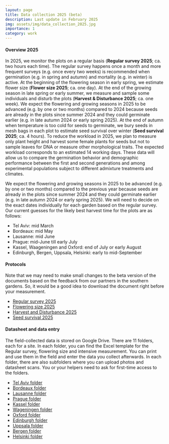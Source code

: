 ```yaml
---
layout: page
title: Data collection 2025 (beta)
description: Last update in February 2025
img: assets/img/data_collection_2025.jpg
importance: 1
category: work
---
```


#### Overview 2025

In 2025, we monitor the plots on a regular basis (**Regular survey 2025**; ca. two hours each time). The regular survey happens once a month and more frequent surveys (e.g. once every two weeks) is recommended when germination (e.g. in spring and autumn) and mortality (e.g. in winter) is active. At the beginning of the flowering season in early spring, we estimate flower size (**Flower size 2025**; ca. one day). At the end of the growing season in late spring or early summer, we measure and sample some individuals and disturb the plots (**Harvest & Disturbance 2025**; ca. one week). We expect the flowering and growing seasons in 2025 to be advanced (e.g. by one or two months) compared to 2024 because seeds are already in the plots since summer 2024 and they could germinate earlier (e.g. in late autumn 2024 or early spring 2025). At the end of autumn when temperature is too cold for seeds to germinate, we bury seeds in mesh bags in each plot to estimate seed survival over winter (**Seed survival 2025**; ca. 4 hours). To reduce the workload in 2025, we plan to measure only plant height and harvest some female plants for seeds but not to sample leaves for DNA or measure other morphological traits. The expected workload corresponds to an estimated 14 working days. These data will allow us to compare the germination behavior and demographic performance between the first and second generations and among experimental populations subject to different admixture treatments and climates. 

We expect the flowering and growing seasons in 2025 to be advanced (e.g. by one or two months) compared to the previous year because seeds are already in the plots since summer 2024 and they could germinate earlier (e.g. in late autumn 2024 or early spring 2025). We will need to decide on the exact dates individually for each garden based on the regular survey. Our current guesses for the likely best harvest time for the plots are as follows:

<ul>
  <li>Tel Aviv: mid March</li>  
  <li>Bordeaux: mid May</li>
  <li>Lausanne: mid June</li>
  <li>Prague: mid-June till early July</li>
  <li>Kassel, Waageningen and Oxford: end of July or early August</li>
  <li>Edinburgh, Bergen, Uppsala, Helsinki: early to mid-September</li>
</ul>

#### Protocols

Note that we may need to make small changes to the beta version of the documents based on the feedback from our partners in the southern gardens. 
So, it would be a good idea to download the document right before your measurement. 

<ul>
  <li> <a href="https://docs.google.com/document/d/1zqEF5fN2yxOgQMcSHEdNGLAdEFSPQ3ka/edit?usp=sharing&ouid=102358639314492490823&rtpof=true&sd=true" target="_blank">Regular survey 2025 </a> </li> 
  <li> <a href="https://docs.google.com/document/d/1Y8zwNNabRSeqv28i07iKn7mw76Yn60lI/edit?usp=sharing&ouid=102358639314492490823&rtpof=true&sd=true" target="_blank">Flowering size 2025 </a> </li> 
  <li> <a href="https://docs.google.com/document/d/1UzqNjbjI_xJ1PHzwcTF6DOB_dL9QtdwM/edit?usp=sharing&ouid=102358639314492490823&rtpof=true&sd=true" target="_blank">Harvest and Disturbance 2025 </a> </li>
  <li> <a href="https://docs.google.com/document/d/1jI5p5p2mb6KTyPmszT8qyp0GQkveDDhA/edit?usp=sharing&ouid=102358639314492490823&rtpof=true&sd=true">Seed survival 2025 </a> </li>
</ul>

####  Datasheet and data entry

The field-collected data is stored on Google Drive. There are 11 folders, each for a site. 
In each folder, you can find the Excel template for the Regular survey, flowering size and intensive measurement. 
You can print and use them in the field and enter the data you collect afterwards. 
In each folder, there are also subfolders where you can upload photos and datasheet scans. 
You or your helpers need to ask for first-time access to the folders.

<ul>
<li> <a href="https://drive.google.com/drive/folders/1N_SYFleP9o4kSz9cJU-DE9OLNsQbEJka?usp=sharing" target="_blank">Tel Aviv folder</a> </li> 
<li> <a href="https://drive.google.com/drive/folders/16LKeyzN48xk2NVFstP3jiav0iU1Y6jS8?usp=sharing" target="_blank">Bordeaux folder</a></li> 
<li><a href="https://drive.google.com/drive/folders/1Ta24oGK8K-_HRUNJLZV3_MASYYfVsNVG?usp=sharing" target="_blank">Lausanne folder</a></li> 
<li><a href="https://drive.google.com/drive/folders/1IhpCqHa3ddYhQ0prCGn8Rxyo79Vo4XC6?usp=sharing" target="_blank">Prague folder</a></li> 
<li><a href="https://drive.google.com/drive/folders/1ruts1EZ1vkrkywZNtuoeRi1iQPegxSSy?usp=sharing" target="_blank">Kassel folder</a></li> 
<li><a href="https://drive.google.com/drive/folders/1KTzKfV1WKtk_i6mj_O6yL4fk3ElcrsRl?usp=sharing" target="_blank">Wageningen folder</a></li> 
<li><a href="https://drive.google.com/drive/folders/1WGxY448lXcBIX5nvWNksXh_WWL-SZdIO?usp=sharing" target="_blank">Oxford folder</a></li> 
<li><a href="https://drive.google.com/drive/folders/1EKytUKT1O6Ni08jKj9kjW1flarpL7UOZ?usp=sharing" target="_blank">Edinburgh folder</a></li> 
<li> <a href="https://drive.google.com/drive/folders/1fLr8aeLq8YdVS7lNRWCNnUz1JEyXIuvR?usp=sharing" target="_blank">Uppsala folder</a></li> 
<li> <a href="https://drive.google.com/drive/folders/1w8bOGd7uw_6IUopaJ77xl7kp_xX09oy_?usp=sharing" target="_blank">Bergen folder</a></li> 
<li> <a href="https://drive.google.com/drive/folders/1rKJ9GSNL5yPSIcaiiB_FEZvG7NuuNewW?usp=sharing" target="_blank">Helsinki folder</a> </li> 
</ul>
